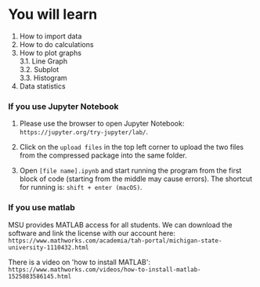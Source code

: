 # You will learn

1. How to import data
2. How to do calculations
3. How to plot graphs \
3.1. Line Graph \
3.2. Subplot \
3.3. Histogram
4. Data statistics

### If you use Jupyter Notebook
1. Please use the browser to open Jupyter Notebook: `https://jupyter.org/try-jupyter/lab/`.

2. Click on the `upload files` in the top left corner to upload the two files from the
compressed package into the same folder.

3. Open `[file name].ipynb` and start running the program from the first block of code (starting from the middle may cause errors). The shortcut for running is: `shift + enter (macOS)`.

### If you use matlab
MSU provides MATLAB access for all students. We can download the software and link the license with our account here: 
`https://www.mathworks.com/academia/tah-portal/michigan-state-university-1110432.html`

There is a video on 'how to install MATLAB':
`https://www.mathworks.com/videos/how-to-install-matlab-1525083586145.html`
